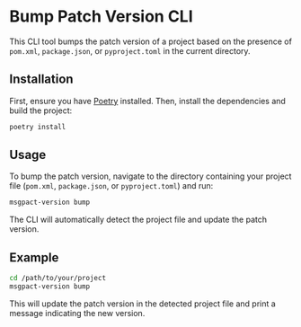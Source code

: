 # Bump Patch Version CLI

This CLI tool bumps the patch version of a project based on the presence of
`pom.xml`, `package.json`, or `pyproject.toml` in the current directory.

## Installation

First, ensure you have [Poetry](https://python-poetry.org/) installed. Then,
install the dependencies and build the project:

```sh
poetry install
```

## Usage

To bump the patch version, navigate to the directory containing your project
file (`pom.xml`, `package.json`, or `pyproject.toml`) and run:

```sh
msgpact-version bump
```

The CLI will automatically detect the project file and update the patch version.

## Example

```sh
cd /path/to/your/project
msgpact-version bump
```

This will update the patch version in the detected project file and print a
message indicating the new version.
